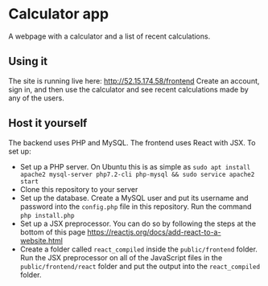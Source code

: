 # Calculator app
A webpage with a calculator and a list of recent calculations.

## Using it
The site is running live here: http://52.15.174.58/frontend
Create an account, sign in, and then use the calculator and see recent calculations made by any of the users.

## Host it yourself
The backend uses PHP and MySQL. The frontend uses React with JSX. To set up:
* Set up a PHP server. On Ubuntu this is as simple as `sudo apt install apache2 mysql-server php7.2-cli php-mysql && sudo service apache2 start`
* Clone this repository to your server
* Set up the database. Create a MySQL user and put its username and password into the `config.php` file in this repository. Run the command `php install.php`
* Set up a JSX preprocessor. You can do so by following the steps at the bottom of this page https://reactjs.org/docs/add-react-to-a-website.html
* Create a folder called `react_compiled` inside the `public/frontend` folder. Run the JSX preprocessor on all of the JavaScript files in the `public/frontend/react` folder and put the output into the `react_compiled` folder.

